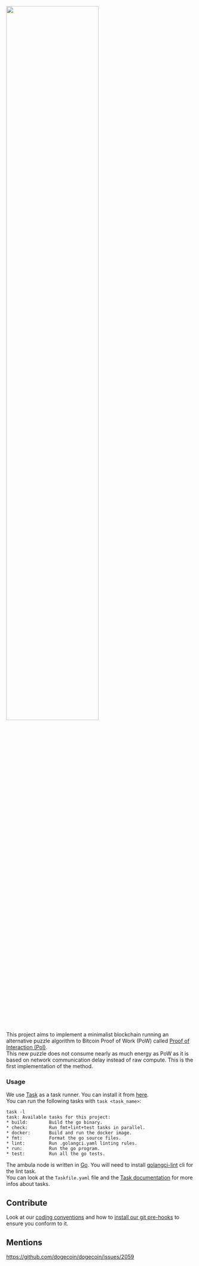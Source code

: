 <img src="https://user-images.githubusercontent.com/31453761/202922257-fdd9f598-9658-4715-bde7-4c3ecd3d0f8f.svg" width=70% height=70%>

This project aims to implement a minimalist blockchain running an alternative puzzle algorithm to Bitcoin Proof of Work (PoW) called [Proof of Interaction (PoI)](https://hal.archives-ouvertes.fr/hal-02479891v2/document).  
This new puzzle does not consume nearly as much energy as PoW as it is based on network communication delay instead of raw compute. This is the first implementation of the method.  

### Usage

We use [Task](https://taskfile.dev/) as a task runner. You can install it from [here](https://taskfile.dev/installation/).  
You can run the following tasks with `task <task_name>`:

```
task -l   
task: Available tasks for this project:
* build:        Build the go binary.
* check:        Run fmt+lint+test tasks in parallel.
* docker:       Build and run the docker image.
* fmt:          Format the go source files.
* lint:         Run .golangci.yaml linting rules.
* run:          Run the go program.
* test:         Run all the go tests.
```

The ambula node is written in [Go](https://go.dev/). You will need to install [golangci-lint](https://golangci-lint.run/usage/install/) cli for the lint task.  
You can look at the `Taskfile.yaml` file and the [Task documentation](https://taskfile.dev/usage/) for more infos about tasks.  

## Contribute

Look at our [coding conventions](https://github.com/pacokleitz/ambula/wiki/Coding-conventions) and how to [install our git pre-hooks](https://github.com/pacokleitz/ambula/wiki/Pre-hooks) to ensure you conform to it. 

## Mentions
https://github.com/dogecoin/dogecoin/issues/2059
